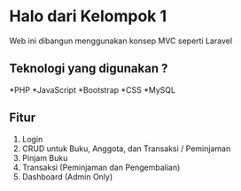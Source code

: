 # Halo dari Kelompok 1
Web ini dibangun menggunakan konsep MVC seperti Laravel

## Teknologi yang digunakan ?
*PHP
*JavaScript
*Bootstrap
*CSS
*MySQL

## Fitur
1. Login
2. CRUD untuk Buku, Anggota, dan Transaksi / Peminjaman
3. Pinjam Buku
4. Transaksi (Peminjaman dan Pengembalian)
5. Dashboard (Admin Only)
